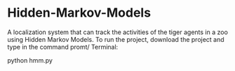 # Hidden-Markov-Models
A localization system that can track the activities of the tiger agents in a zoo using Hidden Markov Models.
To run the project, download the project and type in the command promt/ Terminal:

python hmm.py

